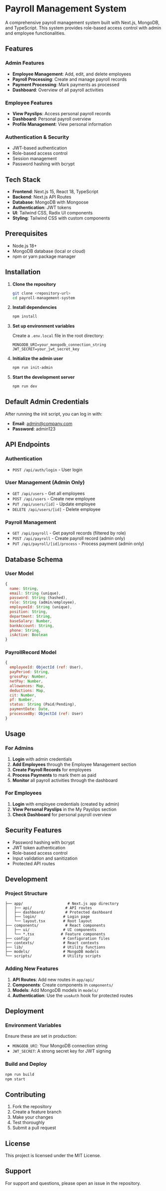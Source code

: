 # Payroll Management System

A comprehensive payroll management system built with Next.js, MongoDB, and TypeScript. This system provides role-based access control with admin and employee functionalities.

## Features

### Admin Features
- **Employee Management**: Add, edit, and delete employees
- **Payroll Processing**: Create and manage payroll records
- **Payment Processing**: Mark payments as processed
- **Dashboard**: Overview of all payroll activities

### Employee Features
- **View Payslips**: Access personal payroll records
- **Dashboard**: Personal payroll overview
- **Profile Management**: View personal information

### Authentication & Security
- JWT-based authentication
- Role-based access control
- Session management
- Password hashing with bcrypt

## Tech Stack

- **Frontend**: Next.js 15, React 18, TypeScript
- **Backend**: Next.js API Routes
- **Database**: MongoDB with Mongoose
- **Authentication**: JWT tokens
- **UI**: Tailwind CSS, Radix UI components
- **Styling**: Tailwind CSS with custom components

## Prerequisites

- Node.js 18+ 
- MongoDB database (local or cloud)
- npm or yarn package manager

## Installation

1. **Clone the repository**
   ```bash
   git clone <repository-url>
   cd payroll-management-system
   ```

2. **Install dependencies**
   ```bash
   npm install
   ```

3. **Set up environment variables**
   
   Create a `.env.local` file in the root directory:
   ```env
   MONGODB_URI=your_mongodb_connection_string
   JWT_SECRET=your_jwt_secret_key
   ```

4. **Initialize the admin user**
   ```bash
   npm run init-admin
   ```

5. **Start the development server**
   ```bash
   npm run dev
   ```

## Default Admin Credentials

After running the init script, you can log in with:
- **Email**: admin@company.com
- **Password**: admin123

## API Endpoints

### Authentication
- `POST /api/auth/login` - User login

### User Management (Admin Only)
- `GET /api/users` - Get all employees
- `POST /api/users` - Create new employee
- `PUT /api/users/[id]` - Update employee
- `DELETE /api/users/[id]` - Delete employee

### Payroll Management
- `GET /api/payroll` - Get payroll records (filtered by role)
- `POST /api/payroll` - Create payroll record (admin only)
- `PUT /api/payroll/[id]/process` - Process payment (admin only)

## Database Schema

### User Model
```javascript
{
  name: String,
  email: String (unique),
  password: String (hashed),
  role: String (admin/employee),
  employeeId: String (unique),
  position: String,
  department: String,
  baseSalary: Number,
  bankAccount: String,
  phone: String,
  isActive: Boolean
}
```

### PayrollRecord Model
```javascript
{
  employeeId: ObjectId (ref: User),
  payPeriod: String,
  grossPay: Number,
  netPay: Number,
  allowances: Map,
  deductions: Map,
  cit: Number,
  pf: Number,
  status: String (Paid/Pending),
  paymentDate: Date,
  processedBy: ObjectId (ref: User)
}
```

## Usage

### For Admins

1. **Login** with admin credentials
2. **Add Employees** through the Employee Management section
3. **Create Payroll Records** for employees
4. **Process Payments** to mark them as paid
5. **Monitor** all payroll activities through the dashboard

### For Employees

1. **Login** with employee credentials (created by admin)
2. **View Personal Payslips** in the My Payslips section
3. **Check Dashboard** for personal payroll overview

## Security Features

- Password hashing with bcrypt
- JWT token authentication
- Role-based access control
- Input validation and sanitization
- Protected API routes

## Development

### Project Structure
```
├── app/                    # Next.js app directory
│   ├── api/               # API routes
│   ├── dashboard/         # Protected dashboard
│   ├── login/            # Login page
│   └── layout.tsx        # Root layout
├── components/            # React components
│   ├── ui/               # UI components
│   └── *.tsx            # Feature components
├── config/               # Configuration files
├── contexts/             # React contexts
├── lib/                  # Utility functions
├── models/               # MongoDB models
└── scripts/              # Utility scripts
```

### Adding New Features

1. **API Routes**: Add new routes in `app/api/`
2. **Components**: Create components in `components/`
3. **Models**: Add MongoDB models in `models/`
4. **Authentication**: Use the `useAuth` hook for protected routes

## Deployment

### Environment Variables
Ensure these are set in production:
- `MONGODB_URI`: Your MongoDB connection string
- `JWT_SECRET`: A strong secret key for JWT signing

### Build and Deploy
```bash
npm run build
npm start
```

## Contributing

1. Fork the repository
2. Create a feature branch
3. Make your changes
4. Test thoroughly
5. Submit a pull request

## License

This project is licensed under the MIT License.

## Support

For support and questions, please open an issue in the repository. 